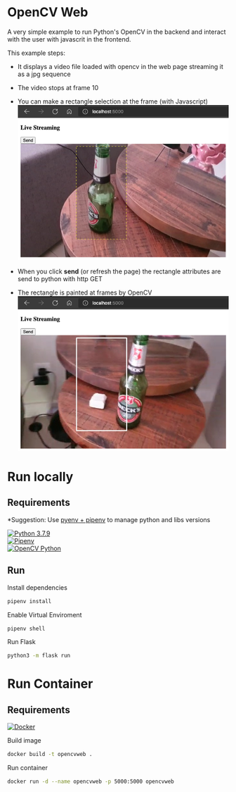 # OpenCV Web

A very simple example to run Python's OpenCV in the backend and interact with the user with javascrit in the frontend.  

This example steps:
* It displays a video file loaded with opencv in the web page streaming it as a jpg sequence  
* The video stops at frame 10  
* You can make a rectangle selection at the frame (with Javascript)  
![](./images/javascript.png)  

* When you click **send** (or refresh the page) the rectangle attributes are send to python with http GET  
* The rectangle is painted at frames by OpenCV  
![](./images/opencv.png)  

# Run locally
## Requirements
*Suggestion: Use [pyenv + pipenv](https://dev.to/spacerockmedia/the-python-virtual-environment-with-pyenv-pipenv-3mlo) to manage python and libs versions  

[![Python 3.7.9](https://img.shields.io/badge/python-3.7.9-blue.svg?logo=python&logoColor=white)](https://www.python.org/ftp/python/3.7.9)  
[![Pipenv](https://img.shields.io/badge/pipenv-latest-blue?logo=python&logoColor=white)](https://pipenv.pypa.io/en/latest/install)  
[![OpenCV Python](https://img.shields.io/badge/opencv-dependencies-blue?logo=python&logoColor=white)](https://docs.opencv.org/4.5.3/da/df6/tutorial_py_table_of_contents_setup.html)  

## Run
Install dependencies  
```bash
pipenv install
```
Enable Virtual Enviroment  
```bash
pipenv shell
```
Run Flask  
```bash
python3 -m flask run
```

# Run Container
## Requirements
[![Docker](https://img.shields.io/badge/docker-latest-blue)](https://www.python.org/ftp/python/3.7.9)  

Build image  
```bash
docker build -t opencvweb .
```
Run container  
```bash
docker run -d --name opencvweb -p 5000:5000 opencvweb
```